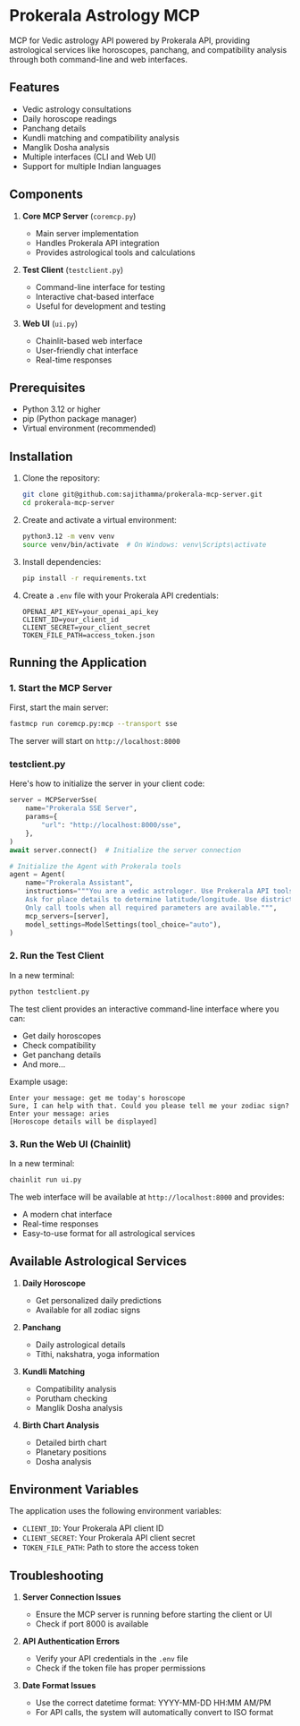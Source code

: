 # Prokerala Astrology MCP

MCP for Vedic astrology API  powered by Prokerala API, providing astrological services like horoscopes, panchang, and compatibility analysis through both command-line and web interfaces.

## Features

- Vedic astrology consultations
- Daily horoscope readings
- Panchang details
- Kundli matching and compatibility analysis
- Manglik Dosha analysis
- Multiple interfaces (CLI and Web UI)
- Support for multiple Indian languages

## Components

1. **Core MCP Server** (`coremcp.py`)
   - Main server implementation
   - Handles Prokerala API integration
   - Provides astrological tools and calculations

2. **Test Client** (`testclient.py`)
   - Command-line interface for testing
   - Interactive chat-based interface
   - Useful for development and testing

3. **Web UI** (`ui.py`)
   - Chainlit-based web interface
   - User-friendly chat interface
   - Real-time responses

## Prerequisites

- Python 3.12 or higher
- pip (Python package manager)
- Virtual environment (recommended)

## Installation

1. Clone the repository:
   ```bash
   git clone git@github.com:sajithamma/prokerala-mcp-server.git
   cd prokerala-mcp-server
   ```

2. Create and activate a virtual environment:
   ```bash
   python3.12 -m venv venv
   source venv/bin/activate  # On Windows: venv\Scripts\activate
   ```

3. Install dependencies:
   ```bash
   pip install -r requirements.txt
   ```

4. Create a `.env` file with your Prokerala API credentials:
   ```
   OPENAI_API_KEY=your_openai_api_key
   CLIENT_ID=your_client_id
   CLIENT_SECRET=your_client_secret
   TOKEN_FILE_PATH=access_token.json
   ```

## Running the Application

### 1. Start the MCP Server

First, start the main server:
```bash
fastmcp run coremcp.py:mcp --transport sse
```

The server will start on `http://localhost:8000`

### testclient.py

Here's how to initialize the server in your  client code:
```python
server = MCPServerSse(
    name="Prokerala SSE Server",
    params={
        "url": "http://localhost:8000/sse",
    },
)
await server.connect()  # Initialize the server connection

# Initialize the Agent with Prokerala tools
agent = Agent(
    name="Prokerala Assistant",
    instructions="""You are a vedic astrologer. Use Prokerala API tools to answer astrology questions. 
    Ask for place details to determine latitude/longitude. Use district/state if exact location is unknown.
    Only call tools when all required parameters are available.""",
    mcp_servers=[server],
    model_settings=ModelSettings(tool_choice="auto"),
)
```

### 2. Run the Test Client

In a new terminal:
```bash
python testclient.py
```

The test client provides an interactive command-line interface where you can:
- Get daily horoscopes
- Check compatibility
- Get panchang details
- And more...

Example usage:
```
Enter your message: get me today's horoscope
Sure, I can help with that. Could you please tell me your zodiac sign?
Enter your message: aries
[Horoscope details will be displayed]
```

### 3. Run the Web UI (Chainlit)

In a new terminal:
```bash
chainlit run ui.py
```

The web interface will be available at `http://localhost:8000` and provides:
- A modern chat interface
- Real-time responses
- Easy-to-use format for all astrological services

## Available Astrological Services

1. **Daily Horoscope**
   - Get personalized daily predictions
   - Available for all zodiac signs

2. **Panchang**
   - Daily astrological details
   - Tithi, nakshatra, yoga information

3. **Kundli Matching**
   - Compatibility analysis
   - Porutham checking
   - Manglik Dosha analysis

4. **Birth Chart Analysis**
   - Detailed birth chart
   - Planetary positions
   - Dosha analysis

## Environment Variables

The application uses the following environment variables:
- `CLIENT_ID`: Your Prokerala API client ID
- `CLIENT_SECRET`: Your Prokerala API client secret
- `TOKEN_FILE_PATH`: Path to store the access token

## Troubleshooting

1. **Server Connection Issues**
   - Ensure the MCP server is running before starting the client or UI
   - Check if port 8000 is available

2. **API Authentication Errors**
   - Verify your API credentials in the `.env` file
   - Check if the token file has proper permissions

3. **Date Format Issues**
   - Use the correct datetime format: YYYY-MM-DD HH:MM AM/PM
   - For API calls, the system will automatically convert to ISO format


